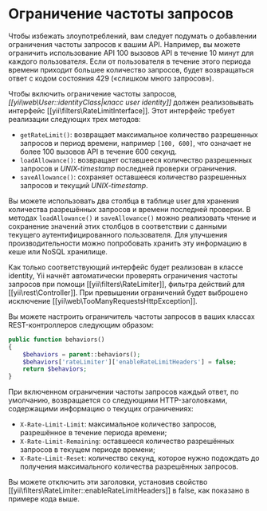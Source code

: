 Ограничение частоты запросов
===============================

Чтобы избежать злоупотреблений, вам следует подумать о добавлении ограничения частоты запросов к вашим API. Например,
вы можете ограничить использование API 100 вызовов API в течение 10 минут для каждого пользователя. Если от пользователя
в течение этого периода времени приходит большее количество запросов, будет возвращаться ответ с кодом состояния 429
(«слишком много запросов»).

Чтобы включить ограничение частоты запросов, *[[yii\web\User::identityClass|класс user identity]]* должен реализовывать
интерфейс [[yii\filters\RateLimitInterface]]. Этот интерфейс требует реализации следующих трех методов:

* `getRateLimit()`: возвращает максимальное количество разрешенных запросов и период времени, например `[100, 600]`, что
  означает не более 100 вызовов API в течение 600 секунд.
* `loadAllowance()`: возвращает оставшееся количество разрешенных запросов и *UNIX-timestamp* последней проверки
  ограничения.
* `saveAllowance()`: сохраняет оставшееся количество разрешенных запросов и текущий *UNIX-timestamp*.

Вы можете использовать два столбца в таблице user для хранения количества разрешённых запросов и времени последней проверки.
В методах `loadAllowance()` и `saveAllowance()` можно реализовать чтение и сохранение значений этих столбцов в соответствии
с данными текущего аутентифицированного пользователя. Для улучшения производительности можно попробовать хранить эту
информацию в кеше или NoSQL хранилище.

Как только соответствующий интерфейс будет реализован в классе identity, Yii начнёт автоматически проверять ограничения
частоты запросов при помощи [[yii\filters\RateLimiter]], фильтра действий для [[yii\rest\Controller]]. При превышении
ограничений будет выброшено исключение [[yii\web\TooManyRequestsHttpException]].

Вы можете настроить ограничитель частоты запросов в ваших классах REST-контроллеров следующим образом:

```php
public function behaviors()
{
    $behaviors = parent::behaviors();
    $behaviors['rateLimiter']['enableRateLimitHeaders'] = false;
    return $behaviors;
}
```

При включенном ограничении частоты запросов каждый ответ, по умолчанию, возвращается со следующими HTTP-заголовками,
содержащими информацию о текущих ограничениях:

* `X-Rate-Limit-Limit`: максимальное количество запросов, разрешённое в течение периода времени;
* `X-Rate-Limit-Remaining`: оставшееся количество разрешённых запросов в текущем периоде времени;
* `X-Rate-Limit-Reset`: количество секунд, которое нужно подождать до получения максимального количества разрешённых
  запросов.

Вы можете отключить эти заголовки, установив свойство [[yii\filters\RateLimiter::enableRateLimitHeaders]] в false,
как показано в примере кода выше.
